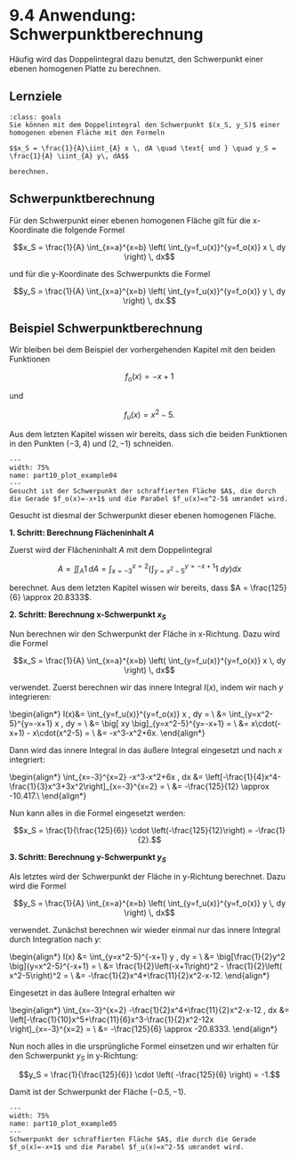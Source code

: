 # 9.4 Anwendung: Schwerpunktberechnung

Häufig wird das Doppelintegral dazu benutzt, den Schwerpunkt einer ebenen
homogenen Platte zu berechnen.

## Lernziele

```{admonition} Lernziel
:class: goals
Sie können mit dem Doppelintegral den Schwerpunkt $(x_S, y_S)$ einer homogenen ebenen Fläche mit den Formeln

$$x_S = \frac{1}{A}\iint_{A} x \, dA \quad \text{ und } \quad y_S = \frac{1}{A} \iint_{A} y\, dA$$

berechnen.
```

## Schwerpunktberechnung

Für den Schwerpunkt einer ebenen homogenen Fläche gilt für die x-Koordinate die
folgende Formel

$$x_S = \frac{1}{A} \int_{x=a}^{x=b} \left( \int_{y=f_u(x)}^{y=f_o(x)} x \, dy \right) \, dx$$

und für die y-Koordinate des Schwerpunkts die Formel

$$y_S = \frac{1}{A} \int_{x=a}^{x=b} \left( \int_{y=f_u(x)}^{y=f_o(x)} y \, dy \right) \, dx.$$

## Beispiel Schwerpunktberechnung

Wir bleiben bei dem Beispiel der vorhergehenden Kapitel mit den beiden Funktionen

$$f_o(x) = -x + 1$$

und

$$f_u(x) = x^2 - 5.$$

Aus dem letzten Kapitel wissen wir bereits, dass sich die beiden Funktionen in
den Punkten $(-3,4)$ und $(2,-1)$ schneiden.

```{figure} pics/part10_plot_example02.svg
---
width: 75%
name: part10_plot_example04
---
Gesucht ist der Schwerpunkt der schraffierten Fläche $A$, die durch die Gerade $f_o(x)=-x+1$ und die Parabel $f_u(x)=x^2-5$ umrandet wird.
```

Gesucht ist diesmal der Schwerpunkt dieser ebenen homogenen Fläche.

**1. Schritt: Berechnung Flächeninhalt $A$**

Zuerst wird der Flächeninhalt $A$ mit dem Doppelintegral

$$A= \iint_{A}1\, dA = \int_{x=-3}^{x=2} \left(\int_{y=x^2-5}^{y=-x+1}
1 \; dy\right)dx$$

berechnet. Aus dem letzten Kapitel wissen wir bereits, dass $A = \frac{125}{6}
\approx 20.8333$.

**2. Schritt: Berechnung x-Schwerpunkt $x_S$**

Nun berechnen wir den Schwerpunkt der Fläche in x-Richtung. Dazu wird die Formel

$$x_S = \frac{1}{A} \int_{x=a}^{x=b} \left( \int_{y=f_u(x)}^{y=f_o(x)} x \, dy \right) \, dx$$

verwendet. Zuerst berechnen wir das innere Integral $I(x)$, indem wir nach $y$ integrieren:

\begin{align*}
I(x)&= \int_{y=f_u(x)}^{y=f_o(x)} x \, dy = \\
    &= \int_{y=x^2-5}^{y=-x+1} x \, dy = \\
    &= \big[ xy \big]_{y=x^2-5}^{y=-x+1} = \\
    &= x\cdot(-x+1) - x\cdot(x^2-5) = \\
    &= -x^3-x^2+6x.
\end{align*}

Dann wird das innere Integral in das äußere Integral eingesetzt und nach $x$
integriert:

\begin{align*}
\int_{x=-3}^{x=2} -x^3-x^2+6x \, dx &= \left[-\frac{1}{4}x^4-\frac{1}{3}x^3+3x^2\right]_{x=-3}^{x=2} = \\
&= -\frac{125}{12} \approx -10.417.\\
\end{align*}

Nun kann alles in die Formel eingesetzt werden:

$$x_S = \frac{1}{\frac{125}{6}} \cdot \left(-\frac{125}{12}\right) = -\frac{1}{2}.$$

**3. Schritt: Berechnung y-Schwerpunkt $y_S$**

Als letztes wird der Schwerpunkt der Fläche in y-Richtung berechnet. Dazu wird die Formel

$$y_S = \frac{1}{A} \int_{x=a}^{x=b} \left( \int_{y=f_u(x)}^{y=f_o(x)} y \, dy \right) \, dx$$

verwendet. Zunächst berechnen wir wieder einmal nur das innere Integral durch Integration nach $y$:

\begin{align*}
I(x) &= \int_{y=x^2-5}^{-x+1} y \, dy = \\
    &= \big[\frac{1}{2}y^2 \big]{y=x^2-5}^{-x+1} = \\
    &= \frac{1}{2}\left(-x+1\right)^2 - \frac{1}{2}\left( x^2-5\right)^2 = \\
    &= -\frac{1}{2}x^4+\frac{11}{2}x^2-x-12.
\end{align*}

Eingesetzt in das äußere Integral erhalten wir

\begin{align*}
\int_{x=-3}^{x=2} -\frac{1}{2}x^4+\frac{11}{2}x^2-x-12 \, dx
&= \left[-\frac{1}{10}x^5+\frac{11}{6}x^3-\frac{1}{2}x^2-12x \right]_{x=-3}^{x=2} = \\
&= -\frac{125}{6} \approx -20.8333.
\end{align*}

Nun noch alles in die ursprüngliche Formel einsetzen und wir erhalten für den Schwerpunkt $y_S$ in y-Richtung:

$$y_S = \frac{1}{\frac{125}{6}} \cdot \left( -\frac{125}{6} \right) = -1.$$

Damit ist der Schwerpunkt der Fläche $(-0.5, -1)$.

```{figure} pics/part10_plot_example03.svg
---
width: 75%
name: part10_plot_example05
---
Schwerpunkt der schraffierten Fläche $A$, die durch die Gerade $f_o(x)=-x+1$ und die Parabel $f_u(x)=x^2-5$ umrandet wird.
```
